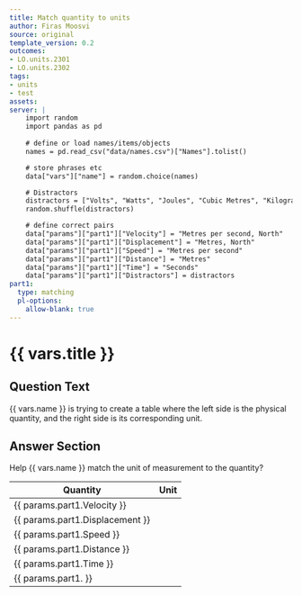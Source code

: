 ```yaml
---
title: Match quantity to units
author: Firas Moosvi
source: original
template_version: 0.2
outcomes:
- LO.units.2301
- LO.units.2302
tags:
- units
- test
assets:
server: |
    import random
    import pandas as pd
    
    # define or load names/items/objects
    names = pd.read_csv("data/names.csv")["Names"].tolist()

    # store phrases etc
    data["vars"]["name"] = random.choice(names)

    # Distractors
    distractors = ["Volts", "Watts", "Joules", "Cubic Metres", "Kilograms"]
    random.shuffle(distractors)

    # define correct pairs
    data["params"]["part1"]["Velocity"] = "Metres per second, North"
    data["params"]["part1"]["Displacement"] = "Metres, North"
    data["params"]["part1"]["Speed"] = "Metres per second"
    data["params"]["part1"]["Distance"] = "Metres"
    data["params"]["part1"]["Time"] = "Seconds"
    data["params"]["part1"]["Distractors"] = distractors
part1:
  type: matching
  pl-options:
    allow-blank: true
---
```

# {{ vars.title }}

## Question Text

{{ vars.name }} is trying to create a table where the left side is the physical quantity, and the right side is its corresponding unit.

## Answer Section

Help {{ vars.name }} match the unit of measurement to the quantity?

| Quantity | Unit |
| -------- | ---- |
| {{ params.part1.Velocity }} | |
| {{ params.part1.Displacement }} | |
| {{ params.part1.Speed }} | |
| {{ params.part1.Distance }} | |
| {{ params.part1.Time }} | |
| {{ params.part1. }} | |
